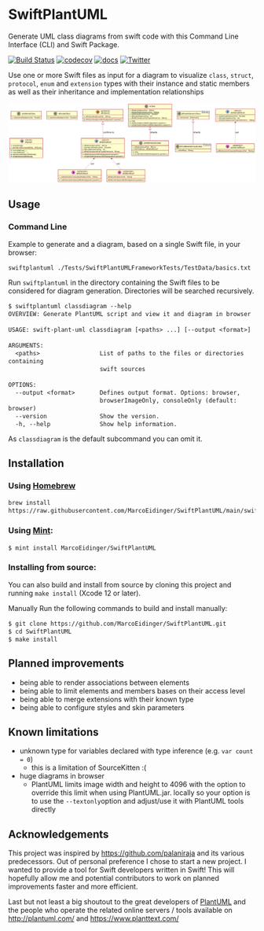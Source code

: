 # SwiftPlantUML

Generate UML class diagrams from swift code with this Command Line Interface (CLI) and Swift Package.

[![Build Status](https://github.com/MarcoEidinger/SwiftPlantUML/workflows/Swift/badge.svg)](https://github.com/MarcoEidinger/SwiftPlantUML/workflows/Swift)
[![codecov](https://codecov.io/gh/MarcoEidinger/SwiftPlantUML/branch/main/graph/badge.svg?token=JOE7UL41JA)](https://codecov.io/gh/MarcoEidinger/SwiftPlantUML)
[![docs](https://marcoeidinger.github.io/SwiftPlantUML/badge.svg)](https://marcoeidinger.github.io/SwiftPlantUML/)
[![Twitter](https://img.shields.io/badge/twitter-@MarcoEidinger-blue.svg)](http://twitter.com/MarcoEidinger)

Use one or more Swift files as input for a diagram to visualize `class`, `struct`, `protocol`, `enum` and `extension` types
with their instance and static members as well as their inheritance and implementation relationships

![Example Diagram](https://github.com/MarcoEidinger/SwiftPlantUML/raw/main/.assets/exampleDiagram.png)

## Usage

### Command Line

Example to generate and a diagram, based on a single Swift file, in your browser:

```
swiftplantuml ./Tests/SwiftPlantUMLFrameworkTests/TestData/basics.txt
```

Run `swiftplantuml` in the directory containing the Swift files to be considered for diagram generation. Directories
will be searched recursively.

```
$ swiftplantuml classdiagram --help
OVERVIEW: Generate PlantUML script and view it and diagram in browser

USAGE: swift-plant-uml classdiagram [<paths> ...] [--output <format>]

ARGUMENTS:
  <paths>                 List of paths to the files or directories containing
                          swift sources

OPTIONS:
  --output <format>       Defines output format. Options: browser,
                          browserImageOnly, consoleOnly (default: browser)
  --version               Show the version.
  -h, --help              Show help information.
```

As `classdiagram` is the default subcommand you can omit it.

## Installation

### Using [Homebrew](https://brew.sh/)

```
brew install https://raw.githubusercontent.com/MarcoEidinger/SwiftPlantUML/main/swiftplantuml.rb
```

### Using [Mint](https://github.com/yonaskolb/mint):

```
$ mint install MarcoEidinger/SwiftPlantUML
```

### Installing from source:

You can also build and install from source by cloning this project and running
`make install` (Xcode 12 or later).

Manually
Run the following commands to build and install manually:

```
$ git clone https://github.com/MarcoEidinger/SwiftPlantUML.git
$ cd SwiftPlantUML
$ make install
```

## Planned improvements
- being able to render associations between elements
- being able to limit elements and members bases on their access level
- being able to merge extensions with their known type
- being able to configure styles and skin parameters

## Known limitations
- unknown type for variables declared with type inference (e.g. `var count = 0`)
  - this is a limitation of SourceKitten :(
- huge diagrams in browser
  - PlantUML limits image width and height to 4096 with the option to override this limit when using PlantUML.jar. locally so your option is to use the `--textonly`option and adjust/use it with PlantUML tools directly

## Acknowledgements

This project was inspired by https://github.com/palaniraja and its various predecessors. Out of personal preference I chose to start a new project. I wanted to provide a tool for Swift developers written in Swift! This will hopefully allow me and potential contributors to work on planned improvements faster and more efficient. 

Last but not least a big shoutout to the great developers of [PlantUML](https://github.com/plantuml/plantuml) and the people who operate the related online servers / tools available on http://plantuml.com/ and https://www.planttext.com/ 

